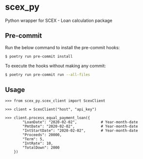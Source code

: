 # scex_py

Python wrapper for SCEX - Loan calculation package

## Pre-commit

Run the below command to install the pre-commit hooks:

```bash
$ poetry run pre-commit install
```

To execute the hooks without making any commit:

```bash
$ poetry run pre-commit run --all-files
```

## Usage

```
>>> from scex_py.scex_client import ScexClient

>>> client = ScexClient("host", "api_key")

>>> client.process_equal_payment_loan({
        "LoanDate": "2020-02-02",           # Year-month-date
        "PmtDate": "2020-02-02",            # Year-month-date
        "IntStartDate": "2020-02-02",       # Year-month-date
        "Proceeds": 20000,
        "Term": 5,
        "IntRate": 10,
        "TotalDown": 2000
    })
```

